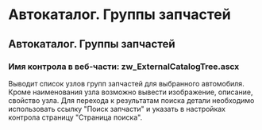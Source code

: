 ﻿---
description: 2.4.7
---
# Автокаталог. Группы запчастей
## Автокаталог. Группы запчастей
### Имя контрола в веб-части: zw_ExternalCatalogTree.ascx
Выводит список узлов групп запчастей для выбранного автомобиля.
Кроме наименования узла возможно вывести изображение, описание, свойство узла.
Для перехода к результатам поиска детали необходимо использовать ссылку "Поиск запчасти" и указать в настройках контрола страницу "Страница поиска".

